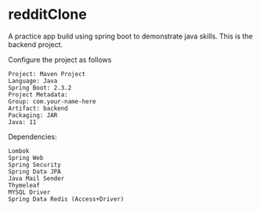 # redditClone
A practice app build using spring boot to demonstrate java skills.
This is the backend project.

Configure the project as follows

    Project: Maven Project
    Language: Java
    Spring Boot: 2.3.2
    Project Metadata:
    Group: com.your-name-here
    Artifact: backend
    Packaging: JAR
    Java: 11
Dependencies:

    Lombok
    Spring Web
    Spring Security
    Spring Data JPA
    Java Mail Sender
    Thymeleaf
    MYSQL Driver
    Spring Data Redis (Access+Driver)